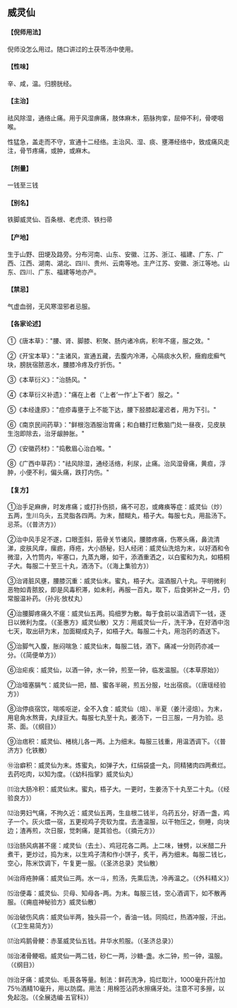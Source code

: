 ## 威灵仙

#### 【倪师用法】

倪师没怎么用过。随口讲过的土茯苓汤中使用。

#### 【性味】

辛、咸，温。归膀胱经。

#### 【主治】

祛风除湿，通络止痛。用于风湿痹痛，肢体麻木，筋脉拘挛，屈伸不利，骨哽咽喉。

性猛急，盖走而不守，宣通十二经络。主治风、湿、痰、壅滞经络中，致成痛风走注，骨节疼痛，或肿，或麻木。

#### 【剂量】

一钱至三钱

#### 【别名】

铁脚威灵仙、百条根、老虎须、铁扫帚

#### 【产地】

生于山野、田埂及路旁。分布河南、山东、安徽、江苏、浙江、福建、广东、广西、江西、湖南、湖北、四川、贵州、云南等地。主产江苏、安徽、浙江等地。山东、四川、广东、福建等地亦产。

#### 【禁忌】

气虚血弱，无风寒湿邪者忌服。

#### 【各家论述】

①《唐本草》："腰、肾、脚膝、积聚、肠内诸冷病，积年不瘥，服之效。"

②《开宝本草》："主诸风，宣通五藏，去腹内冷滞，心隔痰水久积，癥瘕痃癣气块，膀胱宿脓恶水，腰膝冷疼及疗折伤。"

③《本草衍义》："治肠风。"

④《本草衍义补遗》："痛在上者（’上者’一作’上下者’）服之。"

⑤《本经逢原》："痘疹毒壅于上不能下达，腰下胫膝起灌迟者，用为下引。"

⑥《南京民间药草》："鲜根泡酒服治胃痛；和白糖打烂敷脑门处一昼夜，见皮肤生泡即除去，治牙龈肿胀。"

⑦《安徽药材》："捣敷眉心治白喉。"

⑧《广西中草药》："祛风除湿，通经活络，利尿，止痛。治风湿骨痛，黄疸，浮肿，小便不利，偏头痛，跌打内伤。"

#### 【复方】

①治手足麻痹，时发疼痛；或打扑伤损，痛不可忍，或瘫痪等症：威灵仙（炒）五两，生川乌头，五灵脂各四两。为末，醋糊丸，梧子大。每服七丸，用盐汤下。忌茶。（《普济方》）

②治中风手足不遂，口眼歪斜，筋骨关节诸风，腰膝疼痛，伤寒头痛，鼻流清涕，皮肤风痒，瘰疬，痔疮，大小肠秘，妇人经闭：威灵仙洗焙为末，以好酒和令微湿，入竹筒内，牢塞口，九蒸九曝，如干，添酒重洒之，以白蜜和为丸，如梧桐子大。每服二十至三十丸，酒汤下。（《海上集验方》）

③治肾脏风壅，腰膝沉重：威灵仙末。蜜丸，梧子大。温酒服八十丸。平明微利恶物如青脓胶，即是风毒积滞，如未利，再服一百丸，取下，后食粥补之一月，仍常服温补药。（孙兆·放杖丸）

④治腰脚疼痛久不瘥：威灵仙五两。捣细罗为散。每于食前以温洒调下一钱，逐日以微利为度。（《圣惠方》威灵仙散）又方：用威灵仙一斤，洗干净，在好酒中泡七天，取出研为末，加面糊成丸子，如梧子大。每服二十丸，用泡药的酒送下。

⑤治脚气入腹，胀闷喘急：威灵仙末，每服二钱，酒下。痛减一分则药亦减一分。（《简便单方》）

⑥治疟疾：威灵仙，以酒一钟，水一钟，煎至一钟，临发温服。（《本草原始》）

⑦治噎塞膈气：威灵仙一把，醋、蜜各半碗，煎五分服，吐出宿痰。（《唐瑶经验方》）

⑧治停痰宿饮，喘咳呕逆，全不入食：威灵仙（焙）、半夏（姜汁浸焙）。为末，用皂角水熬膏，丸绿豆大。每服七丸至十丸，姜汤下，一日三服，一月为验。忌茶、面。（《纲目》）

⑨治痞积：威灵仙、楮桃儿各一两。上为细末。每服三钱重，用温洒调下。（《普济方》化铁散）

⑩治癖积：威灵仙为末。炼蜜丸，如弹子大，红绢袋盛一丸，同精猪肉四两煮烂。去药吃肉，以知为度。（《幼科指掌》威灵仙丸）

⑾治大肠冷积：威灵仙末。蜜丸，梧子大。一更时，生姜汤下十丸至二十丸。（《经验良方》）

⑿治男妇气痛，不拘久近：威灵仙五两，生韭根二钱半，乌药五分，好酒一盏，鸡子一个。灰火煨一宿，五更视鸡子壳软为度。去渣温服，以干物压之，侧睡，向块边；渣再煎，次日服，觉刺痛，是其验也。（《摘元方》）

⒀治肠风病甚不瘥：咸灵仙（去土）、鸡冠花各二两。上二味，锉劈，以米醋二升煮干，更炒过，捣为末，以生鸡子清和作小饼子，炙干，再为细末。每服二钱匕，空心，陈米饮调下，午复更一服。（《圣济总录》灵仙散）

⒁治痔疮肿痛：威灵仙三两。水一斗，煎汤，先熏后洗，冷再温之。（《外科精义》）

⒂治便毒：威灵仙、贝母、知母各-两。为末。每服三钱，空心酒调下，如不散再服。（《痈疽神秘验方》威灵仙散）

⒃治破伤风病：威灵仙半两，独头蒜一个，香油一钱。同捣烂，热酒冲服，汗出。（《卫生易简方》）

⒄治鸡鹅骨鲠：赤茎威灵仙五钱。井华水煎服。（《圣济总录》）

⒅治渚骨鲠咽。威灵仙一两二钱，砂仁一两，沙糖-盏。水二钟，煎一钟，温服。（《纲目》）

⒆治牙痛：威灵仙、毛茛各等量。制法：鲜药洗净，捣烂取汁，1000毫升药汁加75％酒精10毫升，用以防腐。用法：用棉签沾药水擦痛牙处。注意不可多擦，以免起泡。（《全展选编·五官科》）